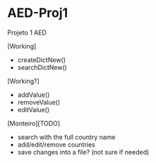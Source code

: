 # AED-Proj1
Projeto 1 AED

[Working]
- createDictNew()
- searchDictNew()

[Working?]
- addValue()
- removeValue()
- editValue()


[Monteiro][TODO]
- search with the full country name
- add/edit/remove countries
- save changes into a file? (not sure if needed)
